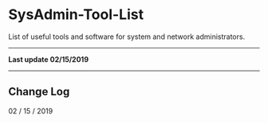 # SysAdmin-Tool-List
List of useful tools and software for system and network administrators. 

----

**Last update 02/15/2019**

----

## Change Log

02 / 15 / 2019 


